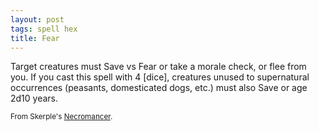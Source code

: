 ```yaml
---
layout: post
tags: spell hex
title: Fear
---
```

Target creatures must Save vs Fear or take a morale check, or flee from you. If you cast this spell with 4 [dice], creatures unused to supernatural occurrences (peasants, domesticated dogs, etc.) must also Save or age 2d10 years.

<small>From Skerple's [Necromancer](https://coinsandscrolls.blogspot.com/2017/11/osr-necromancers.html).</small>
